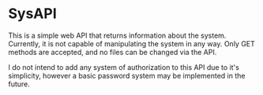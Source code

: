 # SysAPI

This is a simple web API that returns information about the system. Currently, it is not capable of manipulating the system in any way. Only GET methods are accepted, and no files can be changed via the API.

I do not intend to add any system of authorization to this API due to it's simplicity, however a basic password system may be implemented in the future.